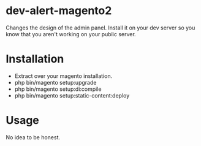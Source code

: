 # dev-alert-magento2
Changes the design of the admin panel. Install it on your dev server so you know that you aren't working on your public server.

# Installation
- Extract over your magento installation.
- php bin/magento setup:upgrade
- php bin/magento setup:di:compile
- php bin/magento setup:static-content:deploy

# Usage
No idea  to be honest.